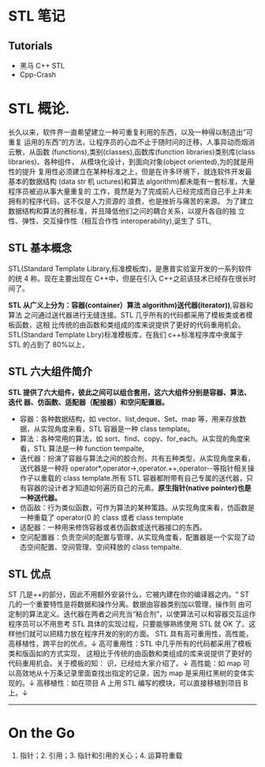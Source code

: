 # STL 笔记

## Tutorials

- 黑马 C++ STL
- Cpp-Crash

# STL 概论.

长久以来，软件界一直希望建立一种可重复利用的东西，以及一种得以制造出”可重复
运用的东西”的方法，让程序员的心血不止于随时问的迁移，人事异动而烟消云散，从函数
(functions),类别(classes),函数库(function libraries)类别库(class libraries)、各种组件，
从模块化设计，到面向对象(object oriented),为的就是用性的提升
复用性必须建立在某种标准之上，但是在许多环境下，就连软件开发最基本的数据结构
(data str 机 uctures)和算法 algorithm)都未能有一套标准，大量程序员被迫从事大量重复的
工作，竟然是为了完成前人已经完成而自己手上并未拥有的程序代码，这不仅是人力资源的
浪费，也是挫折与痛苦的来源。
为了建立数据结构和算法的赛标准，并且降低他们之问的耦合关系，以提升各自的独
立性、弹性、交互操作性（相互合作性 interoperability),诞生了 STL,

## STL 基本概念

STL(Standard Template Library,标准模板库)，是惠普实验室开发的一系列软件的统 4
称。现在主要出现在 C++中，但是在引入 C++之前该技术已经存在很长时间了。

**STL 从广义上分为：容器(container）算法 algorithm)送代器(iterator))**,容器和算法
之问通过送代器进行无缝连接。STL 几乎所有的代码都采用了模板类或者模板函数，这相
比传统的由函数和类组成的库来说提供了更好的代码重用机会。STL(Standard Template
Lbry)标准模板库，在我们 c++标准程序库中隶属于 STL 的占到了 80%以上，

## STL 六大组件简介

**STL 提供了六大组件，彼此之间可以组合套用，这六大组件分别是容器、算法、迭代
器、仿函数、适配器（配接器）和空问配置器。**

- 容器：各种数据结构，如 vector、list,deque、Set、map 等，用来存放数据，从实现角度来看，STL 容器是一种 class template。
- 算法：各种常用的算法，如 sort、find、copy、for_each。从实现的角度来看，STL 算法是一种 function tempalte,
- 迭代器：扮演了容器与算法之间的胶合剂，共有五种类型，从实现角度来看，送代器是一种将 operator\*,operator->,operator.++,operator--等指针相关操作子以重载的 class template.所有 STL 容器都附带有自己专属的送代器，只有容器的设计者才知道如何遍历自己的元素。**原生指针(native pointer)也是一种送代器。**
- 仿函敌：行为类似函数，可作为算法的某种策路。从实现角度来看，仿函数是一种重载了 operator(0 的 class 或者 class template
- 适配器：一种用来修饰容器或者仿函数或送代器接口的东西。
- 空问配置器：负责空间的配置与管理，从实现角度看，配置器是一个实现了动态空间配置、空间管理、空间释放的 class tempalte.

## STL 优点

ST 几是++的部分，因此不用额外安装什么，它被内建在你的编译器之内。“
ST 几的一个重要特性是将数据和操作分离。数据由容器类别加以管理，操作则
由可定制的算法定义。迭代器在两者之间充当“粘合剂”，以使算法可以和容器交互运作
程序员可以不用思考 STL 具体的实现过程，只要能够熟练使用 STL 就 OK
了。这样他们就可以把精力放在程序开发的别的方面。
STL 具有高可重用性，高性能，高移植性，跨平台的优点。↓
高可重用性：STL 中几乎所有的代码都采用了模板类和版函如的方式实现，
这相比于传统的由函数和类组成的库来说提供了更好的代码重用机会。关于模板的知：
识，已经给大家介绍了。↓
高性能：如 map 可以高效地从十万条记录里面查找出指定的记录，因为 map
是采用红黑树的变体实现的。↓
高移植性：如在项目 A 上用 STL 编写的模块，可以直接移植到项目 B 上。↓

---

# On the Go

1. 指针；2. 引用；3. 指针和引用的关心；4. 运算符重载
